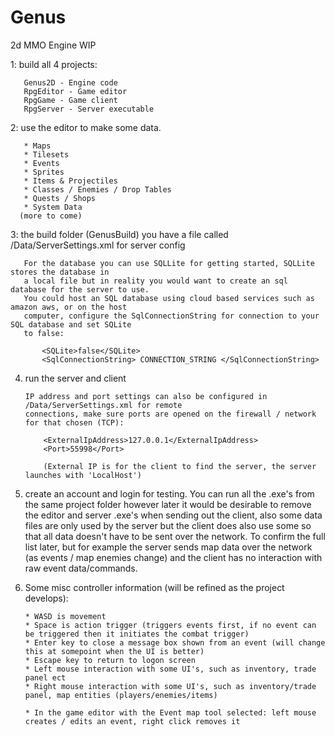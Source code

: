 # Genus
2d MMO Engine WIP

 1: build all 4 projects:
 
       Genus2D - Engine code
       RpgEditor - Game editor
       RpgGame - Game client
       RpgServer - Server executable
       
 2: use the editor to make some data.
       
       * Maps
       * Tilesets
       * Events
       * Sprites
       * Items & Projectiles
       * Classes / Enemies / Drop Tables
       * Quests / Shops
       * System Data
      (more to come)
 
 3: the build folder (GenusBuild) you have a file called /Data/ServerSettings.xml for server config
 
       For the database you can use SQLLite for getting started, SQLLite stores the database in 
       a local file but in reality you would want to create an sql database for the server to use. 
       You could host an SQL database using cloud based services such as amazon aws, or on the host 
       computer, configure the SqlConnectionString for connection to your SQL database and set SQLite 
       to false:
           
           <SQLite>false</SQLite>
           <SqlConnectionString> CONNECTION_STRING </SqlConnectionString>
       
 4. run the server and client
 
        IP address and port settings can also be configured in /Data/ServerSettings.xml for remote 
        connections, make sure ports are opened on the firewall / network for that chosen (TCP):
            
            <ExternalIpAddress>127.0.0.1</ExternalIpAddress>
            <Port>55998</Port>
            
            (External IP is for the client to find the server, the server launches with 'LocalHost')
    
 5. create an account and login for testing. You can run all the .exe's from the same project folder
    however later it would be desirable to remove the editor and server .exe's when sending out the
    client, also some data files are only used by the server but the client does also use some so that
    all data doesn't have to be sent over the network. To confirm the full list later, but for example
    the server sends map data over the network (as events / map enemies change) and the client has no
    interaction with raw event data/commands.
 
 6. Some misc controller information (will be refined as the project develops):
 
        * WASD is movement
        * Space is action trigger (triggers events first, if no event can be triggered then it initiates the combat trigger)
        * Enter key to close a message box shown from an event (will change this at somepoint when the UI is better)
        * Escape key to return to logon screen
        * Left mouse interaction with some UI's, such as inventory, trade panel ect
        * Right mouse interaction with some UI's, such as inventory/trade panel, map entities (players/enemies/items)
        
        * In the game editor with the Event map tool selected: left mouse creates / edits an event, right click removes it 
        
        
